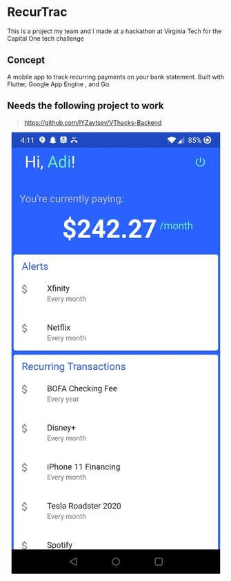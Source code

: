 # RecurTrac

This is a project my team and I made at a hackathon at Virginia Tech 
for the Capital One tech challenge  
## Concept
A mobile app to track recurring payments on your bank statement.
Built with Flutter, Google App Engine , and Go.

## Needs the following project to work 
> https://github.com/IYZaytsev/VThacks-Backend

<p align="center">
  <img src="recurTrac_resize.jpg">
</p>

